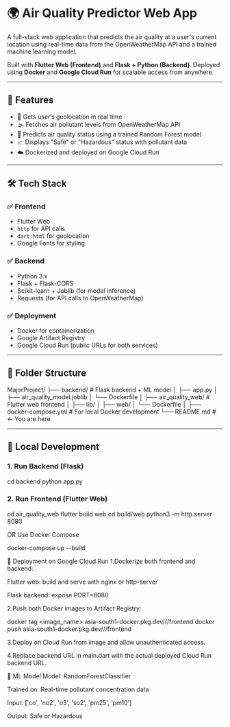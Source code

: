 # 🌍 Air Quality Predictor Web App

A full-stack web application that predicts the air quality at a user's current location using real-time data from the OpenWeatherMap API and a trained machine learning model.

Built with **Flutter Web (Frontend)** and **Flask + Python (Backend)**. Deployed using **Docker** and **Google Cloud Run** for scalable access from anywhere.

---

## 🚀 Features

- 📍 Gets user’s geolocation in real time
- 🌫 Fetches air pollutant levels from OpenWeatherMap API
- 🧠 Predicts air quality status using a trained Random Forest model
- 📈 Displays "Safe" or "Hazardous" status with pollutant data
- ☁️ Dockerized and deployed on Google Cloud Run

---

## 🛠️ Tech Stack

### ✅ Frontend
- Flutter Web
- `http` for API calls
- `dart:html` for geolocation
- Google Fonts for styling

### ✅ Backend
- Python 3.x
- Flask + Flask-CORS
- Scikit-learn + Joblib (for model inference)
- Requests (for API calls to OpenWeatherMap)

### ✅ Deployment
- Docker for containerization
- Google Artifact Registry
- Google Cloud Run (public URLs for both services)

---

## 📂 Folder Structure

MajorProject/
├── backend/                  # Flask backend + ML model
│   ├── app.py
│   ├── air_quality_model.joblib
│   └── Dockerfile
│
├── air_quality_web/          # Flutter web frontend
│   ├── lib/
│   ├── web/
│   └── Dockerfile
│
├── docker-compose.yml        # For local Docker development
└── README.md                 # ← You are here


---

## 🧪 Local Development

### 1. Run Backend (Flask)

cd backend
python app.py

### 2. Run Frontend (Flutter Web)

cd air_quality_web
flutter build web
cd build/web
python3 -m http.server 8080

OR Use Docker Compose

docker-compose up --build


🚢 Deployment on Google Cloud Run
1.Dockerize both frontend and backend:

Flutter web: build and serve with nginx or http-server

Flask backend: expose PORT=8080

2.Push both Docker images to Artifact Registry:

docker tag <image_name> asia-south1-docker.pkg.dev/<PROJECT-ID>/<REPO>/frontend
docker push asia-south1-docker.pkg.dev/<PROJECT-ID>/<REPO>/frontend

3.Deploy on Cloud Run from image and allow unauthenticated access.

4.Replace backend URL in main.dart with the actual deployed Cloud Run backend URL.


🧠 ML Model
Model: RandomForestClassifier

Trained on: Real-time pollutant concentration data

Input: ['co', 'no2', 'o3', 'so2', 'pm25', 'pm10']

Output: Safe or Hazardous
